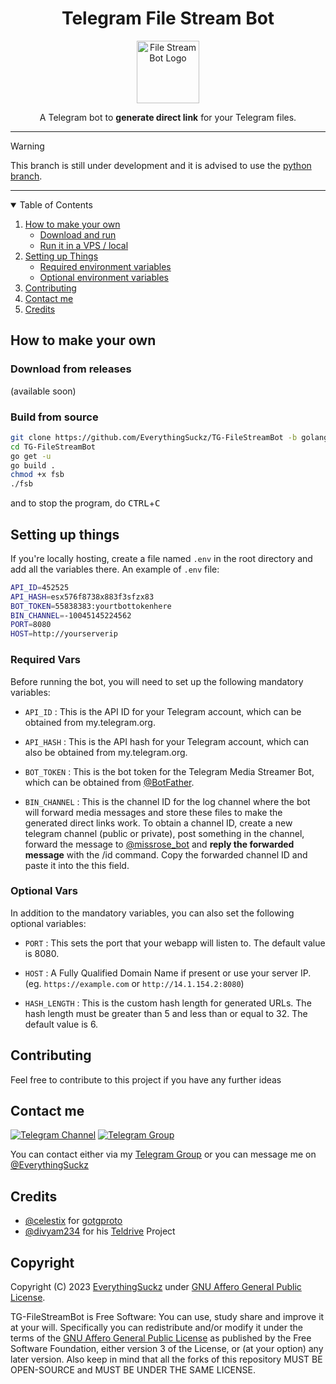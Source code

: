 <h1 align="center">Telegram File Stream Bot</h1>
<p align="center">
  </a>
  <p align="center">
    <a herf="https://github.com/EverythingSuckz/TG-FileStreamBot">
        <img src="https://telegra.ph/file/a8bb3f6b334ad1200ddb4.png" height="100" width="100" alt="File Stream Bot Logo">
    </a>
</p>
  <p align="center">
    A Telegram bot to <b>generate direct link</b> for your Telegram files.
    <br />
  </p>
</p>

<hr>

> [!WARNING]
> This branch is still under development and it is advised to use the [python branch](https://github.com/EverythingSuckz/TG-FileStreamBot/tree/main).

<hr>

<details open="open">
  <summary>Table of Contents</summary>
  <ol>
    <li>
      <a href="#how-to-make-your-own">How to make your own</a>
      <ul>
        <li><a href="#download-from-releases">Download and run</a></li>
      </ul>
      <ul>
        <li><a href="#build-from-source">Run it in a VPS / local</a></li>
      </ul>
    </li>
    <li>
      <a href="#setting-up-things">Setting up Things</a>
      <ul>
        <li><a href="#required-vars">Required environment variables</a></li>
      </ul>
      <ul>
        <li><a href="#optional-vars">Optional environment variables</a></li>
      </ul>
    </li>
    <li><a href="#contributing">Contributing</a></li>
    <li><a href="#contact-me">Contact me</a></li>
    <li><a href="#credits">Credits</a></li>
  </ol>
</details>

## How to make your own

### Download from releases
(available soon)

### Build from source

```sh
git clone https://github.com/EverythingSuckz/TG-FileStreamBot -b golang
cd TG-FileStreamBot
go get -u
go build .
chmod +x fsb
./fsb
```

and to stop the program,
 do <kbd>CTRL</kbd>+<kbd>C</kbd>

## Setting up things

If you're locally hosting, create a file named `.env` in the root directory and add all the variables there.
An example of `.env` file:

```sh
API_ID=452525
API_HASH=esx576f8738x883f3sfzx83
BOT_TOKEN=55838383:yourtbottokenhere
BIN_CHANNEL=-10045145224562
PORT=8080
HOST=http://yourserverip
```

### Required Vars
Before running the bot, you will need to set up the following mandatory variables:

- `API_ID` : This is the API ID for your Telegram account, which can be obtained from my.telegram.org.

- `API_HASH` : This is the API hash for your Telegram account, which can also be obtained from my.telegram.org.

- `BOT_TOKEN` : This is the bot token for the Telegram Media Streamer Bot, which can be obtained from [@BotFather](https://telegram.dog/BotFather).

- `BIN_CHANNEL` :  This is the channel ID for the log channel where the bot will forward media messages and store these files to make the generated direct links work. To obtain a channel ID, create a new telegram channel (public or private), post something in the channel, forward the message to [@missrose_bot](https://telegram.dog/MissRose_bot) and **reply the forwarded message** with the /id command. Copy the forwarded channel ID and paste it into the this field.

### Optional Vars
In addition to the mandatory variables, you can also set the following optional variables:

- `PORT` : This sets the port that your webapp will listen to. The default value is 8080.

- `HOST` :  A Fully Qualified Domain Name if present or use your server IP. (eg. `https://example.com` or `http://14.1.154.2:8080`)

- `HASH_LENGTH` : This is the custom hash length for generated URLs. The hash length must be greater than 5 and less than or equal to 32. The default value is 6.

## Contributing

Feel free to contribute to this project if you have any further ideas

## Contact me

[![Telegram Channel](https://img.shields.io/static/v1?label=Join&message=Telegram%20Channel&color=blueviolet&style=for-the-badge&logo=telegram&logoColor=violet)](https://xn--r1a.click/wrench_labs)
[![Telegram Group](https://img.shields.io/static/v1?label=Join&message=Telegram%20Group&color=blueviolet&style=for-the-badge&logo=telegram&logoColor=violet)](https://xn--r1a.click/AlteredVoid)

You can contact either via my [Telegram Group](https://xn--r1a.click/AlteredVoid) or you can message me on [@EverythingSuckz](https://xn--r1a.click/EverythingSuckz)


## Credits

- [@celestix](https://github.com/celestix) for [gotgproto](https://github.com/celestix/gotgproto)
- [@divyam234](https://github.com/divyam234/teldrive) for his [Teldrive](https://github.com/divyam234/teldrive) Project

## Copyright

Copyright (C) 2023 [EverythingSuckz](https://github.com/EverythingSuckz) under [GNU Affero General Public License](https://www.gnu.org/licenses/agpl-3.0.en.html).

TG-FileStreamBot is Free Software: You can use, study share and improve it at your
will. Specifically you can redistribute and/or modify it under the terms of the
[GNU Affero General Public License](https://www.gnu.org/licenses/agpl-3.0.en.html) as
published by the Free Software Foundation, either version 3 of the License, or
(at your option) any later version. Also keep in mind that all the forks of this repository MUST BE OPEN-SOURCE and MUST BE UNDER THE SAME LICENSE.
